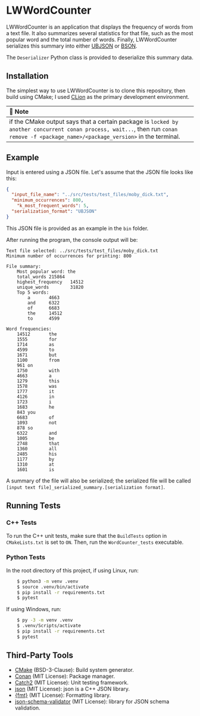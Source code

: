 # LWWordCounter

LWWordCounter is an application that displays the frequency of words from a text file. It also
summarizes several statistics for that file, such as the most popular word and the total number of
words. Finally, LWWordCounter serializes this summary into either [UBJSON](https://ubjson.org/) or
[BSON](https://bsonspec.org/).

The `Deserializer` Python class is provided to deserialize this summary data.

## Installation

The simplest way to use LWWordCounter is to clone this repository, then build using CMake; I used
[CLion](https://www.jetbrains.com/clion/) as the primary development environment.


| :memo: Note                                                                                                                                                                            |
|:---------------------------------------------------------------------------------------------------------------------------------------------------------------------------------------|
| if the CMake output says that a certain package is `locked by another concurrent conan process, wait...`, then run `conan remove -f <package_name>/<package_version>` in the terminal. |


## Example

Input is entered using a JSON file. Let's assume that the JSON file looks like this:

```json
{
  "input_file_name": "../src/tests/test_files/moby_dick.txt",
  "minimum_occurrences": 800,
    "k_most_frequent_words": 5,
  "serialization_format": "UBJSON"
}
```

This JSON file is provided as an example in the `bin` folder.

After running the program, the console output will be:

```text
Text file selected: ../src/tests/test_files/moby_dick.txt
Minimum number of occurrences for printing: 800

File summary:
    Most popular word: the
    total_words 215864
    highest_frequency   14512
    unique_words        31820
    Top 5 words:
        a       4663
        and     6322
        of      6683
        the     14512
        to      4599

Word frequencies:
    14512       the
    1555        for
    1714        as
    4599        to
    1671        but
    1100        from
    961 on
    1750        with
    4663        a
    1279        this
    1578        was
    1777        it
    4126        in
    1723        i
    1683        he
    843 you
    6683        of
    1093        not
    878 so
    6322        and
    1005        be
    2748        that
    1360        all
    2485        his
    1177        by
    1310        at
    1601        is
```

A summary of the file will also be serialized; the serialized file will be called
`[input text file]_serialized_summary.[serialization format]`.


## Running Tests

### C++ Tests

To run the C++ unit tests, make sure that the `BuildTests` option in `CMakeLists.txt` is set to
`ON`. Then, run the `WordCounter_tests` executable.


### Python Tests

In the root directory of this project, if using Linux, run:

```sh
    $ python3 -m venv .venv
    $ source .venv/bin/activate
    $ pip install -r requirements.txt
    $ pytest
```

If using Windows, run:

```sh
    $ py -3 -m venv .venv
    $ .venv/Scripts/activate
    $ pip install -r requirements.txt
    $ pytest
```

## Third-Party Tools
- [CMake](https://cmake.org/) (BSD-3-Clause): Build system generator.
- [Conan](https://conan.io/) (MIT License): Package manager.
- [Catch2](https://github.com/catchorg/Catch2/tree/v2.x) (MIT License): Unit testing framework.
- [json](https://github.com/nlohmann/json) (MIT License): json is a C++ JSON library.
- [{fmt}](https://github.com/fmtlib/fmt) (MIT License): Formatting library.
- [json-schema-validator](https://github.com/pboettch/json-schema-validator) (MIT License): library for JSON schema validation.
